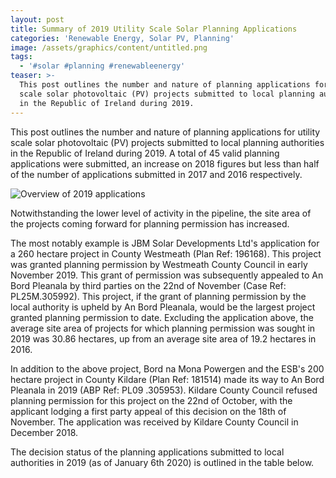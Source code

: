 ```yaml
---
layout: post
title: Summary of 2019 Utility Scale Solar Planning Applications
categories: 'Renewable Energy, Solar PV, Planning'
image: /assets/graphics/content/untitled.png
tags:
  - '#solar #planning #renewableenergy'
teaser: >-
  This post outlines the number and nature of planning applications for utility
  scale solar photovoltaic (PV) projects submitted to local planning authorities
  in the Republic of Ireland during 2019.
---
```

This post outlines the number and nature of planning applications for utility scale solar photovoltaic (PV) projects submitted to local planning authorities in the Republic of Ireland during 2019. A total of 45 valid planning applications were submitted, an increase on 2018 figures but less than half of the number of applications submitted in 2017 and 2016 respectively.

![Overview of 2019 applications](/assets/graphics/content/untitled.png)

Notwithstanding the lower level of activity in the pipeline, the site area of the projects coming forward for planning permission has increased.

The most notably example is JBM Solar Developments Ltd's application for a 260 hectare project in County Westmeath (Plan Ref: 196168). This project was granted planning permission by Westmeath County Council in early November 2019. This grant of permission was subsequently appealed to An Bord Pleanala by third parties on the 22nd of November (Case Ref: PL25M.305992). This project, if the grant of planning permission by the local authority is upheld by An Bord Pleanala, would be the largest project granted planning permission to date. Excluding the application above, the average site area of projects for which planning permission was sought in 2019 was 30.86 hectares, up from an average site area of 19.2 hectares in 2016.

In addition to the above project, Bord na Mona Powergen and the ESB's 200 hectare project in County Kildare (Plan Ref: 181514) made its way to An Bord Pleanala in 2019 (ABP Ref: PL09 .305953). Kildare County Council refused planning permission for this project on the 22nd of October, with the applicant lodging a first party appeal of this decision on the 18th of November. The application was received by Kildare County Council in December 2018.

The decision status of the planning applications submitted to local authorities in 2019 (as of January 6th 2020) is outlined in the table below.
